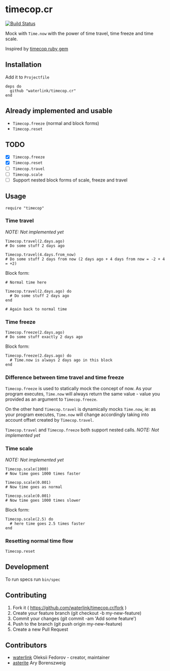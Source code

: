 # timecop.cr

[![Build Status](https://travis-ci.org/waterlink/timecop.cr.svg?branch=master)](https://travis-ci.org/waterlink/timecop.cr)

Mock with `Time.now` with the power of time travel, time freeze and time scale.

Inspired by [timecop ruby gem](https://github.com/travisjeffery/timecop)

## Installation

Add it to `Projectfile`

```crystal
deps do
  github "waterlink/timecop.cr"
end
```

## Already implemented and usable

- `Timecop.freeze` (normal and block forms)
- `Timecop.reset`

## TODO

- [x] `Timecop.freeze`
- [x] `Timecop.reset`
- [ ] `Timecop.travel`
- [ ] `Timecop.scale`
- [ ] Support nested block forms of scale, freeze and travel

## Usage

```crystal
require "timecop"
```

### Time travel

*NOTE: Not implemented yet*

```crystal
Timecop.travel(2.days.ago)
# Do some stuff 2 days ago

Timecop.travel(4.days.from_now)
# Do some stuff 2 days from now (2 days ago + 4 days from now = -2 + 4 = +2)
```

Block form:

```crystal
# Normal time here

Timecop.travel(2.days.ago) do
  # Do some stuff 2 days ago
end

# Again back to normal time
```

### Time freeze

```crystal
Timecop.freeze(2.days.ago)
# Do some stuff exactly 2 days ago
```

Block form:

```crystal
Timecop.freeze(2.days.ago) do
  # Time.now is always 2 days ago in this block
end
```

### Difference between time travel and time freeze

`Timecop.freeze` is used to statically mock the concept of now. As your program executes, `Time.now` will always return the same value - value you provided as an argument to `Timecop.freeze`.

On the other hand `Timecop.travel` is dynamically mocks `Time.now`, ie: as your program executes, `Time.now` will change accordingly taking into account offset created by `Timecop.travel`.

`Timecop.travel` and `Timecop.freeze` both support nested calls. *NOTE: Not implemented yet*

### Time scale

*NOTE: Not implemented yet*

```crystal
Timecop.scale(1000)
# Now time goes 1000 times faster

Timecop.scale(0.001)
# Now time goes as normal

Timecop.scale(0.001)
# Now time goes 1000 times slower
```

Block form:

```crystal
Timecop.scale(2.5) do
  # here time goes 2.5 times faster
end
```

### Resetting normal time flow

```crystal
Timecop.reset
```

## Development

To run specs run `bin/spec`

## Contributing

1. Fork it ( https://github.com/waterlink/timecop.cr/fork )
2. Create your feature branch (git checkout -b my-new-feature)
3. Commit your changes (git commit -am 'Add some feature')
4. Push to the branch (git push origin my-new-feature)
5. Create a new Pull Request

## Contributors

- [waterlink](https://github.com/waterlink) Oleksii Fedorov - creator, maintainer
- [asterite](https://github.com/asterite) Ary Borenszweig
